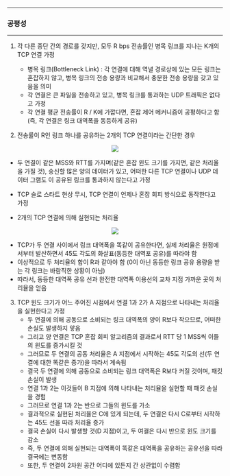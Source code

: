 -----
### 공평성
-----
1. 각 다른 종단 간의 경로를 갖지만, 모두 R bps 전송률인 병목 링크를 지나는 K개의 TCP 연결 가정
   - 병목 링크(Bottleneck Link) : 각 연결에 대해 역녈 경로상에 있는 모든 링크는 혼잡하지 않고, 병목 링크의 전송 용량과 비교해서 충분한 전송 용량을 갖고 있음을 의미
   - 각 연결은 큰 파일을 전송하고 있고, 병목 링크를 통과하는 UDP 트래픽은 없다고 가정
   - 각 연결 평균 전송률이 R / K에 가깝다면, 혼잡 제어 메커니즘이 공평하다고 함 (즉, 각 연결은 링크 대역폭을 동등하게 공유)

2. 전송률이 R인 링크 하나를 공유하는 2개의 TCP 연결이라는 간단한 경우
<div align="center">
<img src="https://github.com/user-attachments/assets/fdb91b35-738b-45c8-986f-b6aa10e7d5b3">
</div>

  - 두 연결이 같은 MSS와 RTT를 가지며(같은 혼잡 윈도 크기를 가지면, 같은 처리율을 가질 것), 송신할 많은 양의 데이터가 있고, 어떠한 다른 TCP 연결이나 UDP 데이터 그램도 이 공유된 링크를 통과하지 않는다고 가정
  - TCP 슬로 스타트 현상 무시, TCP 연결이 언제나 혼잡 회피 방식으로 동작한다고 가정

   - 2개의 TCP 연결에 의해 실현되는 처리율
<div align="center">
<img src="https://github.com/user-attachments/assets/d13d1cff-cfa1-4969-be8b-98e403c89f32">
</div>

   - TCP가 두 연결 사이에서 링크 대역폭을 똑같이 공유한다면, 실제 처리율은 원점에서부터 발산하면서 45도 각도의 화살표(동등한 대역포 공유)를 따라야 함
   - 이상적으로 두 처리율의 합이 R과 같아야 함 (0이 아닌 동등한 링크 공유 용량을 받는 각 링크는 바람직한 상황이 아님)
   - 따라서, 동등한 대역폭 공유 선과 완전한 대역폭 이용선의 교차 지점 가까운 곳의 처리율을 얻음

3. TCP 윈도 크기가 어느 주어진 시점에서 연결 1과 2가 A 지점으로 나타내는 처리율을 실현한다고 가정
   - 두 연결에 의해 공동으로 소비되는 링크 대역폭의 양이 R보다 작으므로, 어떠한 손실도 발생하지 앟음
   - 그리고 양 연결은 TCP 혼잡 회피 알고리즘의 결과로서 RTT 당 1 MSS씩 이들의 윈도를 증가시킬 것
   - 그러므로 두 연결의 공동 처리율은 A 지점에서 시작하는 45도 각도의 선(두 연결에 대한 똑같은 증가)을 따라서 계속됨
   - 결국 두 연결에 의해 공동으로 소비되는 링크 대역폭은 R보다 커질 것이며, 패킷 손실이 발생
   - 연결 1과 2는 이것들이 B 지점에 의해 나타내는 처리율을 실현할 때 패킷 손실을 경험
   - 그러므로 연결 1과 2는 반으로 그들의 윈도를 가소
   - 결과적으로 실현된 처리율은 C에 있게 되는데, 두 연결은 다시 C로부터 시작하는 45도 선을 따라 처리율 증가
   - 결국 손실이 다시 발생할 것(D 지점)이고, 두 여결은 다시 반으로 윈도 크기를 감소
   - 즉, 두 연결에 의해 실현되는 대역폭이 똑같은 대역폭을 공유하는 공유선을 따라 결국에는 변동함
   - 또한, 두 연결이 2차원 공간 어디에 있든지 간 상관없이 수렴함
   

